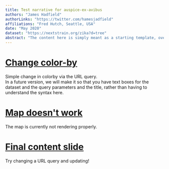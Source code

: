 ```yaml
---
title: Test narrative for auspice-ex-avibus
authors: "James Hadfield"
authorLinks: "https://twitter.com/hamesjadfield"
affiliations: "Fred Hutch, Seattle, USA"
date: "May 2020"
dataset: "https://nextstrain.org/zika?d=tree"
abstract: "The content here is simply meant as a starting template, over which you can edit it using auspice-ex-avibus. This first page should be showing the zika tree, but there's a bug here which means no viz is displayed for this page. You should be able to edit this very abstract and see it update!!!"
---
```



# [Change color-by](https://nextstrain.org/zika?c=gt-NS1_349)

Simple change in colorby via the URL query.
<br/>
In a future version, we will make it so that you have text boxes for the dataset and the query
parameters and the title, rather than having to understand the syntax here.

# [Map doesn't work](https://nextstrain.org/mumps/na?d=map)

The map is currently not rendering properly. 


# [Final content slide](https://nextstrain.org/mumps/na?d=tree)

Try changing a URL query and updating!